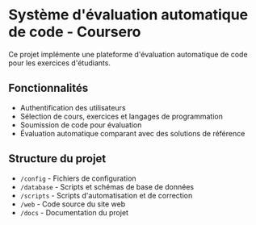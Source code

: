 # Système d'évaluation automatique de code - Coursero

Ce projet implémente une plateforme d'évaluation automatique de code pour les exercices d'étudiants.

## Fonctionnalités
- Authentification des utilisateurs
- Sélection de cours, exercices et langages de programmation
- Soumission de code pour évaluation
- Évaluation automatique comparant avec des solutions de référence

## Structure du projet
- `/config` - Fichiers de configuration
- `/database` - Scripts et schémas de base de données
- `/scripts` - Scripts d'automatisation et de correction
- `/web` - Code source du site web
- `/docs` - Documentation du projet
